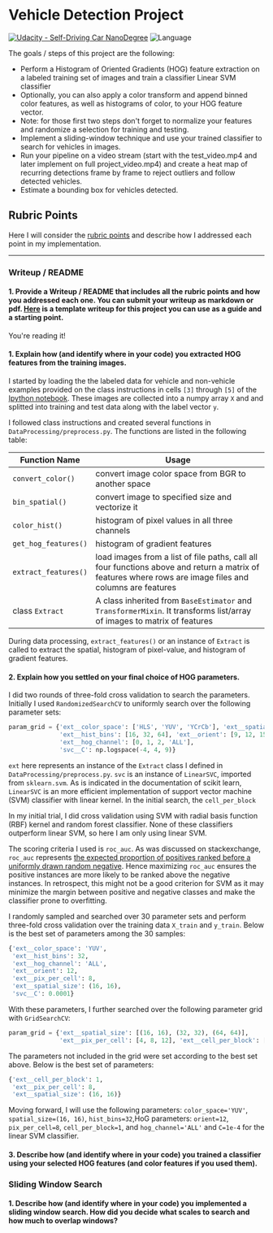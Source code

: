 # **Vehicle Detection Project**

[![Udacity - Self-Driving Car NanoDegree](https://s3.amazonaws.com/udacity-sdc/github/shield-carnd.svg)](http://www.udacity.com/drive)  ![Language](https://img.shields.io/badge/language-Python-green.svg)


The goals / steps of this project are the following:

* Perform a Histogram of Oriented Gradients (HOG) feature extraction on a labeled training set of images and train a classifier Linear SVM classifier
* Optionally, you can also apply a color transform and append binned color features, as well as histograms of color, to your HOG feature vector. 
* Note: for those first two steps don't forget to normalize your features and randomize a selection for training and testing.
* Implement a sliding-window technique and use your trained classifier to search for vehicles in images.
* Run your pipeline on a video stream (start with the test_video.mp4 and later implement on full project_video.mp4) and create a heat map of recurring detections frame by frame to reject outliers and follow detected vehicles.
* Estimate a bounding box for vehicles detected.

## Rubric Points
 Here I will consider the [rubric points](https://review.udacity.com/#!/rubrics/513/viewindividually) and describe how I addressed each point in my implementation.  

 ---
### Writeup / README

#### 1. Provide a Writeup / README that includes all the rubric points and how you addressed each one.  You can submit your writeup as markdown or pdf.  [Here](https://github.com/udacity/CarND-Vehicle-Detection/blob/master/writeup_template.md) is a template writeup for this project you can use as a guide and a starting point.  

You're reading it!

#### 1. Explain how (and identify where in your code) you extracted HOG features from the training images.
I started by loading the the labeled data for vehicle and non-vehicle examples provided on the class instructions in cells `[3]` through `[5]` of the [Ipython notebook](). These images are collected into a numpy array `X` and 
and splitted into training and test data along with the label vector `y`.

I followed class instructions and created several functions in `DataProcessing/preprocess.py`.  The functions are listed in the following table:

| Function Name |  Usage |
|-------------|-------------|
|`convert_color()` |  convert image color space from BGR to another space |
|`bin_spatial()` | convert image to specified size and vectorize it |
| `color_hist()` |   histogram of pixel values in all three channels |
| `get_hog_features()` | histogram of gradient features   |
| `extract_features()` | load images from a list of file paths, call all four functions above and return a matrix of features where rows are image files and columns are features  |
| class `Extract`  |  A class inherited from  `BaseEstimator` and `TransformerMixin`.  It transforms list/array of images to matrix of features |

During data processing, `extract_features()` or an instance of `Extract` is called to extract the spatial,
histogram of pixel-value, and histogram of gradient features.  

#### 2. Explain how you settled on your final choice of HOG parameters.

I did two rounds of three-fold cross validation to search the parameters.
Initially I used `RandomizedSearchCV` to uniformly search over the following parameter sets:
```python
param_grid = {'ext__color_space': ['HLS', 'YUV', 'YCrCb'], 'ext__spatial_size': [(16, 16), (32, 32), (64, 64)],
              'ext__hist_bins': [16, 32, 64], 'ext__orient': [9, 12, 15], 'ext__pix_per_cell': [4, 8, 12], 
              'ext__hog_channel': [0, 1, 2, 'ALL'],               
              'svc__C': np.logspace(-4, 4, 9)}
```
`ext` here represents an instance of the `Extract` class
I defined in `DataProcessing/preprocess.py`. `svc` is an instance of `LinearSVC`, imported from `sklearn.svm`.
As is indicated in the documentation of scikit learn, 
`LinearSVC` is an more efficient implementation of support vector machine (SVM) classifier with linear kernel.  In the initial search, the `cell_per_block`

In my initial trial, I did cross validation using SVM with radial basis function (RBF) kernel and 
random forest classifier. None of these classifiers outperform linear SVM, so here I am only using linear SVM.

The scoring criteria I used is `roc_auc`. As was discussed on stackexchange, `roc_auc` represents [the expected proportion of positives ranked before a uniformly drawn random negative](https://stats.stackexchange.com/questions/132777/what-does-auc-stand-for-and-what-is-it). Hence maximizing `roc_auc` ensures the positive instances are more likely to be ranked above the negative instances. In retrospect, this might not be a good criterion for SVM as it may minimize the margin between positive and negative classes and make the classifier prone to overfitting.  

I randomly sampled and searched over 30 parameter sets and perform three-fold cross validation over the training data `X_train` and `y_train`.  Below is the best set of parameters among the 30 samples:
```python
{'ext__color_space': 'YUV',
 'ext__hist_bins': 32,
 'ext__hog_channel': 'ALL',
 'ext__orient': 12,
 'ext__pix_per_cell': 8,
 'ext__spatial_size': (16, 16),
 'svc__C': 0.0001}
```

With these parameters, I further searched over the following parameter grid with `GridSearchCV`:
```python
param_grid = {'ext__spatial_size': [(16, 16), (32, 32), (64, 64)],
              'ext__pix_per_cell': [4, 8, 12], 'ext__cell_per_block': [1,2,3,4]}
```
The parameters not included in the grid were set according to the best set above.  Below is the best set of parameters:
```python
{'ext__cell_per_block': 1,
 'ext__pix_per_cell': 8,
 'ext__spatial_size': (16, 16)}
 ```
 Moving forward, I will use the following parameters:
 `color_space='YUV'`, `spatial_size=(16, 16)`, `hist_bins=32`,HoG parameters: `orient=12`, `pix_per_cell=8`, `cell_per_block=1`, and `hog_channel='ALL'` and `C=1e-4` for the linear SVM classifier.

 #### 3. Describe how (and identify where in your code) you trained a classifier using your selected HOG features (and color features if you used them).

 ### Sliding Window Search

#### 1. Describe how (and identify where in your code) you implemented a sliding window search.  How did you decide what scales to search and how much to overlap windows?














